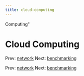 ```yaml
---
title: cloud-computing
---
```


Computing"

# Cloud Computing

Prev: [network](network.md) Next:
[benchmarking](benchmarking.md)

Prev: [network](network.md) Next:
[benchmarking](benchmarking.md)
